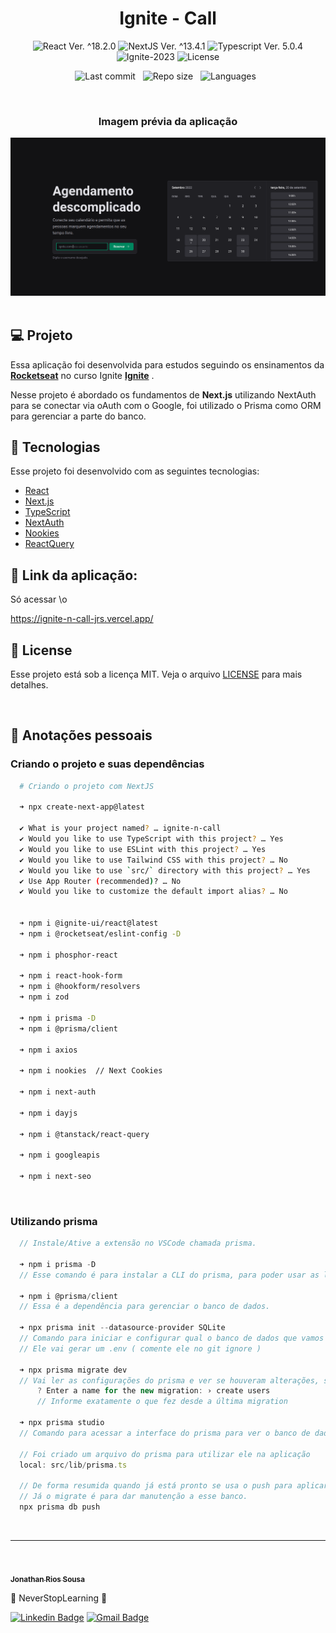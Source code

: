<h1 align="center">Ignite - Call</h1>

<p align="center">
  <img 
    src="https://img.shields.io/badge/React-%5E18.2.6-blue" 
    alt="React Ver. ^18.2.0"
  />
   <img 
    src="https://img.shields.io/badge/NextJS-%5E13.4.1-black" 
    alt="NextJS Ver. ^13.4.1"
  />
  <img 
    src="https://img.shields.io/badge/Typescript-%5E4.6.4-blue"
    alt="Typescript Ver. 5.0.4" 
  />
  <img
    src="https://img.shields.io/badge/Ignite-2023-green" 
    alt="Ignite-2023"
  />
  <img 
    alt="License"
    src="https://img.shields.io/static/v1?label=license&message=MIT&color=E51C44&labelColor=0A1033"
  />
</p>

<div align="center">

  ![Last commit](https://img.shields.io/github/last-commit/Jonathan-Rios/ignite-n-call?color=4DA1CD 'Last commit') &nbsp;
  ![Repo size](https://img.shields.io/github/repo-size/Jonathan-Rios/ignite-n-call?color=4DA1CD 'Repo size') &nbsp;
  ![Languages](https://img.shields.io/github/languages/count/Jonathan-Rios/ignite-n-call?color=4DA1CD 'Languages') &nbsp;
  
</div>

<br>

<h3 align="center">Imagem prévia da aplicação</h3>

<div align="center">
  <img src=".github/project-preview.png?style=flat" >
</div> 
 

<br>

## 💻 Projeto
Essa aplicação foi desenvolvida para estudos seguindo os ensinamentos da **[Rocketseat](https://www.rocketseat.com.br/)** no curso Ignite **[Ignite](https://www.rocketseat.com.br/ignite)** .

Nesse projeto é abordado os fundamentos de **Next.js** utilizando NextAuth para se conectar via oAuth com o Google, foi utilizado o Prisma como ORM para gerenciar a parte do banco.


## 🧪 Tecnologias

Esse projeto foi desenvolvido com as seguintes tecnologias:

- [React](https://reactjs.org)
- [Next.js](https://nextjs.org/)
- [TypeScript](https://www.typescriptlang.org/)
- [NextAuth](https://next-auth.js.org/)
- [Nookies](https://www.npmjs.com/package/nookies)
- [ReactQuery](https://tanstack.com/query/v3/)
 

## 🚀 Link da aplicação: 

Só acessar \o

https://ignite-n-call-jrs.vercel.app/
 
 
 
## 📝 License

Esse projeto está sob a licença MIT. Veja o arquivo [LICENSE](./LICENSE.md) para mais detalhes.

<br />


## 📓 Anotações pessoais

<h3>Criando o projeto e suas dependências </h3>

```bash
  # Criando o projeto com NextJS

  ➜ npx create-next-app@latest

  ✔ What is your project named? … ignite-n-call
  ✔ Would you like to use TypeScript with this project? … Yes
  ✔ Would you like to use ESLint with this project? … Yes
  ✔ Would you like to use Tailwind CSS with this project? … No
  ✔ Would you like to use `src/` directory with this project? … Yes
  ✔ Use App Router (recommended)? … No
  ✔ Would you like to customize the default import alias? … No
 

  ➜ npm i @ignite-ui/react@latest
  ➜ npm i @rocketseat/eslint-config -D

  ➜ npm i phosphor-react

  ➜ npm i react-hook-form 
  ➜ npm i @hookform/resolvers 
  ➜ npm i zod

  ➜ npm i prisma -D
  ➜ npm i @prisma/client

  ➜ npm i axios
  
  ➜ npm i nookies  // Next Cookies

  ➜ npm i next-auth

  ➜ npm i dayjs
  
  ➜ npm i @tanstack/react-query

  ➜ npm i googleapis

  ➜ npm i next-seo
```   
<br />
 
 <h3>Utilizando prisma </h3>

```javascript
  // Instale/Ative a extensão no VSCode chamada prisma.

  ➜ npm i prisma -D  
  // Esse comando é para instalar a CLI do prisma, para poder usar as linhas de comando.

  ➜ npm i @prisma/client 
  // Essa é a dependência para gerenciar o banco de dados.

  ➜ npx prisma init --datasource-provider SQLite  
  // Comando para iniciar e configurar qual o banco de dados que vamos utilizar.
  // Ele vai gerar um .env ( comente ele no git ignore )

  ➜ npx prisma migrate dev
  // Vai ler as configurações do prisma e ver se houveram alterações, se sim vai aplicá-las
      ? Enter a name for the new migration: › create users 
      // Informe exatamente o que fez desde a última migration

  ➜ npx prisma studio
  // Comando para acessar a interface do prisma para ver o banco de dados

  // Foi criado um arquivo do prisma para utilizar ele na aplicação
  local: src/lib/prisma.ts

  // De forma resumida quando já está pronto se usa o push para aplicar ao banco destino.
  // Já o migrate é para dar manutenção a esse banco.
  npx prisma db push
```   
<br />
 

---
<br />

<a href="https://github.com/Jonathan-Rios">
 <img src="https://github.com/Jonathan-Rios.png" width="100px;" alt="" />
 <br />
 <sub><b>Jonathan Rios Sousa</b></sub></a>

💠 NeverStopLearning 💠

[![Linkedin Badge](https://img.shields.io/badge/-Jonathan-blue?style=flat-square&logo=Linkedin&logoColor=white&link=https://www.linkedin.com/in/jonathan-rios-sousa-19b3431b6/)](https://www.linkedin.com/in/jonathan-rios-sousa-19b3431b6/) 
[![Gmail Badge](https://img.shields.io/badge/-jonathan.riosousa@gmail.com-c14438?style=flat-square&logo=Gmail&logoColor=white&link=mailto:jonathan.riosousa@gmail.com)](mailto:jonathan.riosousa@gmail.com)